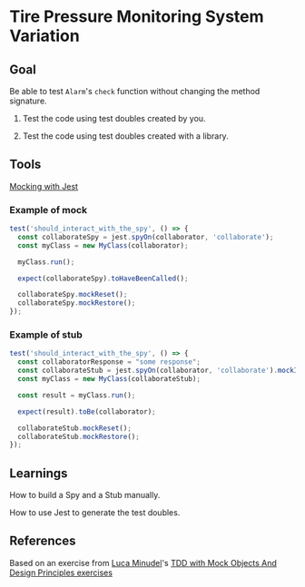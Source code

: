 # Tire Pressure Monitoring System Variation

## Goal
Be able to test `Alarm`'s `check` function without changing the method signature.

1. Test the code using test doubles created by you.

2. Test the code using test doubles created with a library.

## Tools
[Mocking with Jest](https://jestjs.io/docs/en/mock-functions)

### Example of mock
```javascript
test('should_interact_with_the_spy', () => {
  const collaborateSpy = jest.spyOn(collaborator, 'collaborate');
  const myClass = new MyClass(collaborator);

  myClass.run();

  expect(collaborateSpy).toHaveBeenCalled();

  collaborateSpy.mockReset();
  collaborateSpy.mockRestore();
});
```

### Example of stub

```javascript
test('should_interact_with_the_spy', () => {
  const collaboratorResponse = "some response";
  const collaborateStub = jest.spyOn(collaborator, 'collaborate').mockImplementation(() => {return collaboratorResponse;});
  const myClass = new MyClass(collaborateStub);

  const result = myClass.run();

  expect(result).toBe(collaborator);

  collaborateStub.mockReset();
  collaborateStub.mockRestore();
});
```

## Learnings
How to build a Spy and a Stub manually.

How to use Jest to generate the test doubles.

## References

Based on an exercise from [Luca Minudel](https://twitter.com/lukadotnet?lang=en)'s [TDD with Mock Objects And Design Principles exercises](https://github.com/lucaminudel/TDDwithMockObjectsAndDesignPrinciples)
